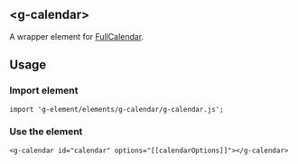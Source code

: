 ## \<g-calendar\>

A wrapper element for [FullCalendar](https://fullcalendar.io/).

## Usage

### Import element
```
import 'g-element/elements/g-calendar/g-calendar.js';
```

### Use the element
```
<g-calendar id="calendar" options="[[calendarOptions]]"></g-calendar>
```